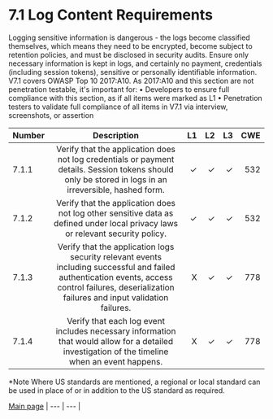# 7.1 Log Content Requirements

Logging sensitive information is dangerous - the logs become classified themselves, which means they need to be encrypted, become subject to retention policies, and must be disclosed in security audits. Ensure only necessary information is kept in logs, and certainly no payment, credentials (including session tokens), sensitive or personally identifiable information.
V7.1 covers OWASP Top 10 2017:A10. As 2017:A10 and this section are not penetration testable, it's important for:
•	Developers to ensure full compliance with this section, as if all items were marked as L1
•	Penetration testers to validate full compliance of all items in V7.1 via interview, screenshots, or assertion

| Number       | Description     | L1    		| L2         | L3 		   | CWE		|
| :------------- | :----------: | -----------: | -----------:|-----------:| -----------:|
| 7.1.1 | Verify that the application does not log credentials or payment details. Session tokens should only be stored in logs in an irreversible, hashed form.| ✓	 | ✓   | ✓   | 532 |
| 7.1.2 | Verify that the application does not log other sensitive data as defined under local privacy laws or relevant security policy.   | ✓ 	 | ✓   | ✓   | 532 |
| 7.1.3 | Verify that the application logs security relevant events including successful and failed authentication events, access control failures, deserialization failures and input validation failures.  | X	 | ✓   | ✓   | 778 |
| 7.1.4 | Verify that each log event includes necessary information that would allow for a detailed investigation of the timeline when an event happens.  | X 	 | ✓   | ✓   | 778 |

*Note
Where US standards are mentioned, a regional or local standard can be used in place of or in addition to the US standard as required.

[Main page](../README.md) 
| --- | --- |
